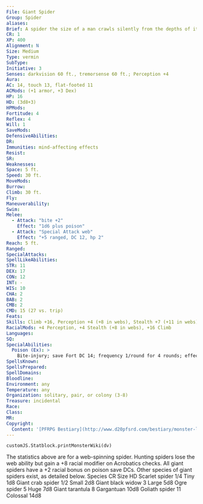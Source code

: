 ```yaml
---
File: Giant Spider
Group: Spider
aliases: 
Brief: A spider the size of a man crawls silently from the depths of its funnel-shaped web.
CR: 1
XP: 400
Alignment: N
Size: Medium
Type: vermin
SubType: 
Initiative: 3
Senses: darkvision 60 ft., tremorsense 60 ft.; Perception +4
Aura: 
AC: 14, touch 13, flat-footed 11
ACMods: (+1 armor, +3 Dex)
HP: 16
HD: (3d8+3)
HPMods: 
Fortitude: 4
Reflex: 4
Will: 1
SaveMods: 
DefensiveAbilities: 
DR: 
Immunities: mind-affecting effects
Resist: 
SR: 
Weaknesses: 
Space: 5 ft.
Speed: 30 ft.
MoveMods: 
Burrow: 
Climb: 30 ft.
Fly: 
Maneuverability: 
Swim: 
Melee: 
  - Attack: "bite +2"
    Effect: "1d6 plus poison"
  - Attack: "Special Attack web"
    Effect: "+5 ranged, DC 12, hp 2"
Reach: 5 ft.
Ranged: 
SpecialAttacks: 
SpellLikeAbilities: 
STR: 11
DEX: 17
CON: 12
INT: -
WIS: 10
CHA: 2
BAB: 2
CMB: 2
CMD: 15 (27 vs. trip)
Feats: 
Skills: Climb +16, Perception +4 (+8 in webs), Stealth +7 (+11 in webs)
RacialMods: +4 Perception, +4 Stealth (+8 in webs), +16 Climb
Languages: 
SQ: 
SpecialAbilities:
  Poison (Ex): >
    Bite-injury; save Fort DC 14; frequency 1/round for 4 rounds; effect 1d2 Strength damage; cure 1 save.
SpellsKnown: 
SpellsPrepared: 
SpellDomains: 
Bloodline: 
Environment: any
Temperature: any
Organization: solitary, pair, or colony (3-8)
Treasure: incidental
Race: 
Class: 
MR: 
Copyright:
  Content: '[PFRPG Bestiary](http://www.d20pfsrd.com/bestiary/monster-listings/vermin/spider/giant-spider)'
---
```

```dataviewjs
customJS.Statblock.printMonsterWiki(dv)
```
The statistics above are for a web-spinning spider. Hunting spiders lose the web ability but gain a +8 racial modifier on Acrobatics checks. All giant spiders have a +2 racial bonus on poison save DCs. Other species of giant spiders exist, as detailed below. Species CR Size HD Scarlet spider 1/4 Tiny 1d8 Giant crab spider 1/2 Small 2d8 Giant black widow 3 Large 5d8 Ogre spider 5 Huge 7d8 Giant tarantula 8 Gargantuan 10d8 Goliath spider 11 Colossal 14d8

